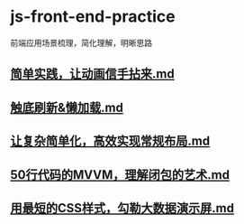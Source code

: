 # js-front-end-practice

前端应用场景梳理，简化理解，明晰思路

## [简单实践，让动画信手拈来.md](简单实践，让动画信手拈来.md)

## [触底刷新&懒加载.md](触底刷新&懒加载.md)

## [让复杂简单化，高效实现常规布局.md](让复杂简单化，高效实现常规布局.md)

## [50行代码的MVVM，理解闭包的艺术.md](50行代码的MVVM，理解闭包的艺术.md)

## [用最短的CSS样式，勾勒大数据演示屏.md](用最短的CSS样式，勾勒大数据演示屏.md)

